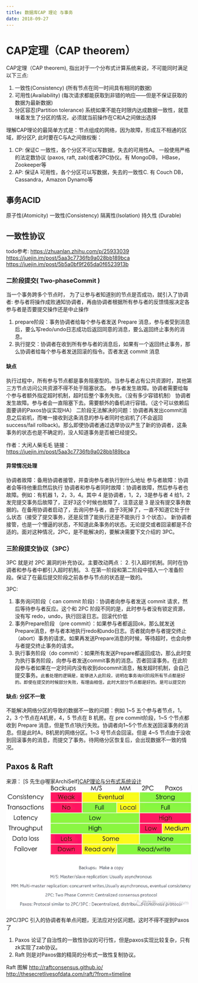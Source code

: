 ```yaml
---
title: 数据库CAP 理论 与事务
date: 2018-09-27
---
```

# CAP定理（CAP theorem）
CAP定理（CAP theorem), 指出对于一个分布式计算系统来说，不可能同时满足以下三点:

1. 一致性(Consistency) (所有节点在同一时间具有相同的数据)
2. 可用性(Availability) (每次请求都能获取到非错的响应——但是不保证获取的数据为最新数据)
3. 分区容忍(Partition tolerance) 系统如果不能在时限内达成数据一致性，就意味着发生了分区的情况，必须就当前操作在C和A之间做出选择

理解CAP理论的最简单方式是：节点组成的网络，因为故障，形成互不相通的区域，即分区P, 此时要在C与A之间做权衡：
1. CP: 保证C 一致性，各个分区不可以写数据，失去的可用性A。 一般使用严格的法定数协议 (paxos, raft, zab)或者2PC协仪。有 MongoDB， HBase， Zookeeper等
1. AP: 保证A 可用性，各个分区可以写数据，失去的一致性C. 有 Couch DB，Cassandra，Amazon Dynamo等

## 事务ACID
原子性(Atomicity)
一致性(Consistency)
隔离性(Isolation)
持久性 (Durable)

## 一致性协议
todo参考:
https://zhuanlan.zhihu.com/p/25933039
https://juejin.im/post/5aa3c7736fb9a028bb189bca
https://juejin.im/post/5b5a0bf9f265da0f6523913b

### 二阶段提交( Two-phaseCommit )
当一个事务跨多个节点时， 为了让参与者知道别的节点是否成功，就引入了协调者:
参与者将操作成败通知协调者，再由协调者根据所有参与者的反馈情报决定各参与者是否要提交操作还是中止操作

1. prepare阶段：事务协调者给每个参与者发送 Prepare 消息，参与者受到消息后，要么写redo/undo日志成功后返回同意的消息，要么返回终止事务的消息。
2. 执行提交：协调者在收到所有参与者的消息后，如果有一个返回终止事务，那么协调者给每个参与者发送回滚的指令。否者发送 commit 消息

#### 缺点
执行过程中，所有参与节点都是事务阻塞型的。当参与者占有公共资源时，其他第三方节点访问公共资源不得不处于阻塞状态。
参与者发生故障。协调者需要给每个参与者额外指定超时机制，超时后整个事务失败。（没有多少容错机制）
协调者发生故障。参与者会一直阻塞下去。需要额外的备机进行容错。（这个可以依赖后面要讲的Paxos协议实现HA）
二阶段无法解决的问题：协调者再发出commit消息之后宕机，而唯一接收到这条消息的参与者同时也宕机了(不会返回success/fail rollback)。那么即使协调者通过选举协议产生了新的协调者，这条事务的状态也是不确定的，没人知道事务是否被已经提交。

作者：大闲人柴毛毛
链接：https://juejin.im/post/5aa3c7736fb9a028bb189bca

#### 异常情况处理
协调者故障：备用协调者接管，并查询参与者执行到什么地址
参与者故障：协调者会等待他重启然后执行
协调者和参与者同时故障：协调者故障，然后参与者也故障。例如：有机器 1，2，3，4。其中 4 是协调者，1，2，3是参与者 4 给1，2 发完提交事务后故障了，正好3这个时候也故障了，注意这是 3 是没有提交事务数据的。在备用协调者启动了，去询问参与者，由于3死掉了，一直不知道它处于什么状态（接受了提交事务，还是反馈了能执行还是不能执行 3 个状态）。
新协调者接管，也是一个懵逼的状态，不知道此条事务的状态。无论提交或者回滚都是不合适的。面对这种情况，2PC，是不能解决的，要解决需要下文介绍的 3PC。


### 三阶段提交协议（3PC）
3PC 就是对 2PC 漏洞的补充协议。主要改动两点： 
2. 引入超时机制。同时在协调者和参与者中都引入超时机制。
3. 在第一阶段和第二阶段中插入一个准备阶段。保证了在最后提交阶段之前各参与节点的状态是一致的。

3PC:
1. 事务询问阶段（ can commit 阶段)：协调者向参与者发送 commit 请求，然后等待参与者反应。这个和 2PC 阶段不同的是，此时参与者没有锁定资源，没有写 redo，undo，执行回滚日志。回滚代价低
2. 事务Prepare阶段 （pre commit）：如果参与者都返回ok，那么就发送Prepare消息，参与者本地执行redo和undo日志。否者就向参与者提交终止（abort）事务的请求。如果再发送Prepare消息的时候，等待超时，也会向参与者提交终止事务的请求。
3. 执行事务阶段（do commit）：如果所有发送Prepare都返回成功，那么此时变为执行事务阶段，向参与者发送commit事务的消息。否者回滚事务。在此阶段参与者如果在一定时间内没有收到docommit消息，触发超时机制，会自己提交事务。`此番处理的逻辑是，能够进入此阶段，说明在事务询问阶段所有节点都是好的。即使在提交的时候部分失败，有理由相信，此时大部分节点都是好的。是可以提交的`

#### 缺点: 分区不一致
不能解决网络分区的导致的数据不一致的问题：例如 1~5 五个参与者节点，1，2，3 个节点在A机房，4，5 节点在 B 机房。在 pre commit阶段，1~5 个节点都收到 Prepare 消息，但是节点1执行失败。协调者向1~5个节点发送回滚事务的消息。但是此时A，B机房的网络分区。1~3 号节点会回滚。但是 4~5 节点由于没收到回滚事务的消息，而提交了事务。待网络分区恢复后，会出现数据不一致的情况。

## Paxos & Raft 
来源： [S 先生@喔家ArchiSelf][CAP理论与分布式系统设计]( https://mp.weixin.qq.com/s?__biz=MzAwOTcyNzA0OQ==&mid=2658972342&idx=1&sn=e613eff26d6ffccf0641510aae0a4acb)
![](/img/arch/arch-cap-proto.png)

2PC/3PC 引入的协调者有单点问题，无法应对分区问题。这时不得不提到Paxos了

1. Paxos 论证了自治性的一致性协议的可行性，但是paxos实现比较复杂，只有zk实现了zab协议。
2. Raft 则是对Paxos做的精简的分布式一致性复制协议。

Raft 图解
http://raftconsensus.github.io/
http://thesecretlivesofdata.com/raft/?from=timeline
